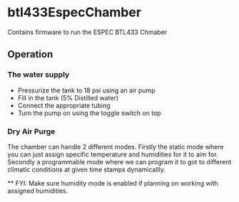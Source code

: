 # btl433EspecChamber
Contains firmware to run the ESPEC BTL433 Chmaber 

## Operation


### The water supply 
* Pressurize the tank to 18 psi using an air pump
* Fill in the tank (5% Distilled water)
* Connect the appropriate tubing
* Turn the pump on using the toggle switch on top

### Dry Air Purge 




The chamber can handle 2 different modes. Firstly the static mode where you can just assign specific temperature and humidities for it to aim for. Secondly a programmable mode where we can program it to got to different climatic conditions at given time stamps dynamicallly. 

** FYI: Make sure humidity mode is enabled if planning on working with assigned humidities. 


